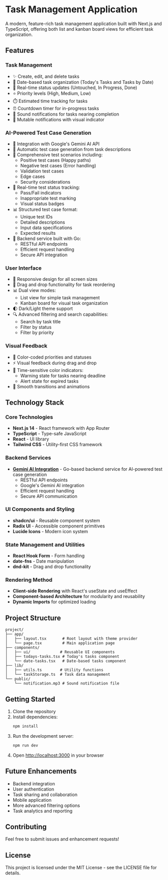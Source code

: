# Task Management Application

A modern, feature-rich task management application built with Next.js and TypeScript, offering both list and kanban board views for efficient task organization.

## Features

### Task Management

- ✨ Create, edit, and delete tasks
- 📅 Date-based task organization (Today's Tasks and Tasks by Date)
- 🔄 Real-time status updates (Untouched, In Progress, Done)
- ⭐ Priority levels (High, Medium, Low)
- ⏱️ Estimated time tracking for tasks
- ⏰ Countdown timer for in-progress tasks
- 🔔 Sound notifications for tasks nearing completion
- 🔕 Mutable notifications with visual indicator

### AI-Powered Test Case Generation

- 🤖 Integration with Google's Gemini AI API
- 📝 Automatic test case generation from task descriptions
- 🎯 Comprehensive test scenarios including:
  - Positive test cases (Happy paths)
  - Negative test cases (Error handling)
  - Validation test cases
  - Edge cases
  - Security considerations
- 🔄 Real-time test status tracking:
  - Pass/Fail indicators
  - Inappropriate test marking
  - Visual status badges
- 📊 Structured test case format:
  - Unique test IDs
  - Detailed descriptions
  - Input data specifications
  - Expected results
- 🔗 Backend service built with Go:
  - RESTful API endpoints
  - Efficient request handling
  - Secure API integration

### User Interface

- 📱 Responsive design for all screen sizes
- 🎯 Drag and drop functionality for task reordering
- 📊 Dual view modes:
  - List view for simple task management
  - Kanban board for visual task organization
- 🌓 Dark/Light theme support
- 🔍 Advanced filtering and search capabilities:
  - Search by task title
  - Filter by status
  - Filter by priority

### Visual Feedback

- 🎨 Color-coded priorities and statuses
- ⚡ Visual feedback during drag and drop
- 🚨 Time-sensitive color indicators:
  - Warning state for tasks nearing deadline
  - Alert state for expired tasks
- 💫 Smooth transitions and animations

## Technology Stack

### Core Technologies

- **Next.js 14** - React framework with App Router
- **TypeScript** - Type-safe JavaScript
- **React** - UI library
- **Tailwind CSS** - Utility-first CSS framework

### Backend Services

- **[Gemini AI Integration](https://github.com/mahadi-nsu/Gemini-Ai-Integration-golang)** - Go-based backend service for AI-powered test case generation
  - RESTful API endpoints
  - Google's Gemini AI integration
  - Efficient request handling
  - Secure API communication

### UI Components and Styling

- **shadcn/ui** - Reusable component system
- **Radix UI** - Accessible component primitives
- **Lucide Icons** - Modern icon system

### State Management and Utilities

- **React Hook Form** - Form handling
- **date-fns** - Date manipulation
- **dnd-kit** - Drag and drop functionality

### Rendering Method

- **Client-side Rendering** with React's useState and useEffect
- **Component-based Architecture** for modularity and reusability
- **Dynamic Imports** for optimized loading

## Project Structure

```
project/
├── app/
│   ├── layout.tsx       # Root layout with theme provider
│   └── page.tsx         # Main application page
├── components/
│   ├── ui/             # Reusable UI components
│   ├── todays-tasks.tsx # Today's tasks component
│   └── date-tasks.tsx   # Date-based tasks component
├── lib/
│   ├── utils.ts        # Utility functions
│   └── taskStorage.ts  # Task data management
└── public/
    └── notification.mp3 # Sound notification file
```

## Getting Started

1. Clone the repository
2. Install dependencies:
   ```bash
   npm install
   ```
3. Run the development server:
   ```bash
   npm run dev
   ```
4. Open [http://localhost:3000](http://localhost:3000) in your browser

## Future Enhancements

- Backend integration
- User authentication
- Task sharing and collaboration
- Mobile application
- More advanced filtering options
- Task analytics and reporting

## Contributing

Feel free to submit issues and enhancement requests!

## License

This project is licensed under the MIT License - see the LICENSE file for details.
